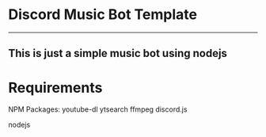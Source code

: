 # Discord Music Bot Template
---
This is just a simple music bot using nodejs
---

# Requirements
NPM Packages:
  youtube-dl
  ytsearch
  ffmpeg
  discord.js

nodejs
